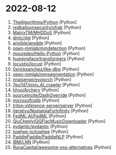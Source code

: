# 2022-08-12

1. [TheAlgorithms/Python](https://github.com/TheAlgorithms/Python "All Algorithms implemented in Python") [Python]
2. [redballoonsecurity/ofrak](https://github.com/redballoonsecurity/ofrak "OFRAK: unpack, modify, and repack binaries.") [Python]
3. [MatrixTM/MHDDoS](https://github.com/MatrixTM/MHDDoS "Best DDoS Attack Script Python3, (Cyber / DDos) Attack With 56 Methods") [Python]
4. [dmlc/dgl](https://github.com/dmlc/dgl "Python package built to ease deep learning on graph, on top of existing DL frameworks.") [Python]
5. [ansible/ansible](https://github.com/ansible/ansible "Ansible is a radically simple IT automation platform that makes your applications and systems easier to deploy and maintain. Automate everything from code deployment to network configuration to cloud management, in a language that approaches plain English, using SSH, with no agents to install on remote systems. https://docs.ansible.com.") [Python]
6. [open-mmlab/mmdetection](https://github.com/open-mmlab/mmdetection "OpenMMLab Detection Toolbox and Benchmark") [Python]
7. [mouredev/Hello-Python](https://github.com/mouredev/Hello-Python "Python desde cero") [Python]
8. [huggingface/transformers](https://github.com/huggingface/transformers "🤗 Transformers: State-of-the-art Machine Learning for Pytorch, TensorFlow, and JAX.") [Python]
9. [locustio/locust](https://github.com/locustio/locust "Scalable user load testing tool written in Python") [Python]
10. [0xricksanchez/like-dbg](https://github.com/0xricksanchez/like-dbg "Fully dockerized Linux kernel debugging environment") [Python]
11. [open-mmlab/mmsegmentation](https://github.com/open-mmlab/mmsegmentation "OpenMMLab Semantic Segmentation Toolbox and Benchmark.") [Python]
12. [nnaisense/evotorch](https://github.com/nnaisense/evotorch "EvoTorch is an advanced evolutionary computation library built directly on top of PyTorch, created at NNAISENSE.") [Python]
13. [7eu7d7/pixiv_AI_crawler](https://github.com/7eu7d7/pixiv_AI_crawler "基于深度学习的p站高质量涩图AI爬虫，可以学会你的XP") [Python]
14. [hhyo/Archery](https://github.com/hhyo/Archery "SQL 审核查询平台") [Python]
15. [sourceincite/DashOverride](https://github.com/sourceincite/DashOverride "This is a pre-authenticated RCE exploit for VMware vRealize Operations Manager") [Python]
16. [microsoft/qlib](https://github.com/microsoft/qlib "Qlib is an AI-oriented quantitative investment platform, which aims to realize the potential, empower the research, and create the value of AI technologies in quantitative investment. With Qlib, you can easily try your ideas to create better Quant investment strategies. An increasing number of SOTA Quant research works/papers are released in Qlib.") [Python]
17. [triton-inference-server/server](https://github.com/triton-inference-server/server "The Triton Inference Server provides an optimized cloud and edge inferencing solution.") [Python]
18. [iterativv/NostalgiaForInfinity](https://github.com/iterativv/NostalgiaForInfinity "Trading strategy for the Freqtrade crypto bot") [Python]
19. [FedML-AI/FedML](https://github.com/FedML-AI/FedML "FedML - The federated learning and distributed training library enabling machine learning anywhere at any scale. It's backed by FedML, Inc (https://FedML.ai). Supporting large-scale geo-distributed training, cross-device federated learning on smartphones/IoTs, cross-silo federated learning on data silos, and research simulation. Best Paper Award…") [Python]
20. [QiuChenly/QQFlacMusicDownloader](https://github.com/QiuChenly/QQFlacMusicDownloader "[秋城落叶] QQ 音乐源无损歌曲下载") [Python]
21. [pydantic/pydantic](https://github.com/pydantic/pydantic "Data parsing and validation using Python type hints") [Python]
22. [towhee-io/towhee](https://github.com/towhee-io/towhee "Towhee is a framework that is dedicated to making neural data processing pipelines simple and fast.") [Python]
23. [PaddlePaddle/PaddleNLP](https://github.com/PaddlePaddle/PaddleNLP "Easy-to-use and powerful NLP library with Awesome model zoo, supporting wide-range of NLP tasks from research to industrial applications, including Neural Search, Question Answering, Information Extraction and Sentiment Analysis end-to-end system.") [Python]
24. [IBM/LNN](https://github.com/IBM/LNN "A `Neural = Symbolic` framework for sound and complete weighted real-value logic") [Python]
25. [RunaCapital/awesome-oss-alternatives](https://github.com/RunaCapital/awesome-oss-alternatives "Awesome list of open-source startup alternatives to well-known SaaS products 🚀") [Python]
